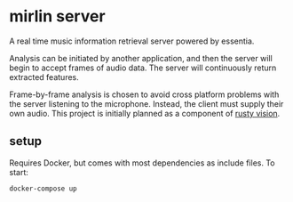# mirlin server

A real time music information retrieval server powered by essentia.

Analysis can be initiated by another application, and then the server will begin to accept frames of audio data. The server will continuously return extracted features.

Frame-by-frame analysis is chosen to avoid cross platform problems with the server listening to the microphone. Instead, the client must supply their own audio. This project is initially planned as a component of [rusty vision](https://github.com/julesyoungberg/rusty_vision).

## setup

Requires Docker, but comes with most dependencies as include files. To start:

```
docker-compose up
```
